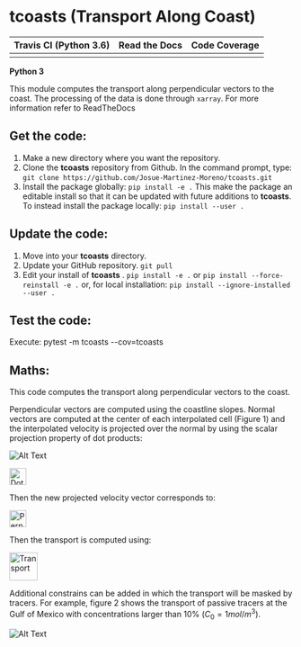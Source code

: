 # tcoasts (Transport Along Coast)


| Travis CI (Python 3.6) | Read the Docs | Code Coverage |
|:----------------------:|:-------------:|:-------------:|
|  |  |  |

**Python 3**

This module computes the transport along perpendicular vectors to the coast. 
The processing of the data is done through `xarray`. For more information 
refer to ReadTheDocs

## Get the code:

1. Make a new directory where you want the repository.
1. Clone the **tcoasts** repository from Github. In the command prompt, type:
`git clone https://github.com/Josue-Martinez-Moreno/tcoasts.git`
1. Install the package globally:
`pip install -e .`
This make the package an editable install so that it can be updated with future 
additions to **tcoasts**. To instead install the package locally:
`pip install --user .`

## Update the code:

1. Move into your **tcoasts**  directory.
1. Update your GitHub repository.
`git pull`
1. Edit your install of **tcoasts** .
`pip install -e .` 
or
`pip install --force-reinstall -e .`
or, for local installation: 
`pip install --ignore-installed --user .`

## Test the code:

Execute:
pytest -m tcoasts --cov=tcoasts

## Maths:

This code computes the transport along perpendicular vectors to the coast.

Perpendicular vectors are computed using the coastline slopes. Normal 
vectors are computed at the center of each interpolated cell (Figure 1) and the
interpolated velocity is projected over the normal by using the scalar projection 
property of dot products:

![Alt Text](https://github.com/josuemtzmo/tcoasts/blob/master/figures/p_vectors.png "Perpendicular Vectors" )


<img height="30" alt="Dot product" src="https://github.com/josuemtzmo/tcoasts/blob/master/figures/dot_product.png">

Then the new projected velocity vector corresponds to:

<img height="30" alt="Perpendicular Vectors" src="https://github.com/josuemtzmo/tcoasts/blob/master/figures/projected_vector.png">

Then the transport is computed using:

<img height="50" alt="Transport" src="https://github.com/josuemtzmo/tcoasts/blob/master/figures/transport.png">

Additional constrains can be added in which the transport will be masked 
by tracers. For example, figure 2 shows the transport of passive tracers at the 
Gulf of Mexico with concentrations larger than 10% ($C_0 = 1 mol/m^3$). 

![Alt Text](https://github.com/josuemtzmo/tcoasts/blob/master/figures/t_ptracers.png "Perpendicular Vectors")